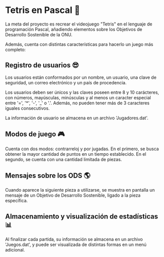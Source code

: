 # Tetris en Pascal 👾
La meta del proyecto es recrear el videojuego "Tetris" en el lenguaje de programación Pascal, añadiendo elementos sobre los Objetivos de Desarrollo Sostenible de la ONU.

Además, cuenta con distintas características para hacerlo un juego más completo:

## Registro de usuarios 😎
Los usuarios están conformados por un nombre, un usuario, una clave de seguridad, un correo electrónico y un país de procedencia.

Los usuarios deben ser únicos y las claves poseen entre 8 y 10 carácteres, con números, mayúsculas, minúsculas y al menos un caracter especial entre '=', '*', '-', '_' o '.'. Además, no pueden tener más de 3 caracteres iguales consecutivos.

La información de usuario se almacena en un archivo 'Jugadores.dat'.

## Modos de juego 🎮
Cuenta con dos modos: contrarreloj y por jugadas. En el primero, se busca obtener la mayor cantidad de puntos en un tiempo establecido. En el segundo, se cuenta con una cantidad limitada de piezas.

## Mensajes sobre los ODS 🌎
Cuando aparece la siguiente pieza a utilizarse, se muestra en pantalla un mensaje de un Objetivo de Desarrollo Sostenible, ligado a la pieza específica.

## Almacenamiento y visualización de estadísticas 📊
Al finalizar cada partida, su información se almacena en un archivo 'Juegos.dat', y puede ser visualizada de distintas formas en un menú adicional.
